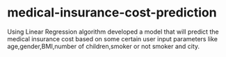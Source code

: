 # medical-insurance-cost-prediction
Using Linear Regression algorithm developed a model that will predict the medical insurance cost based on some certain user input parameters like age,gender,BMI,number of children,smoker or not smoker and city.


